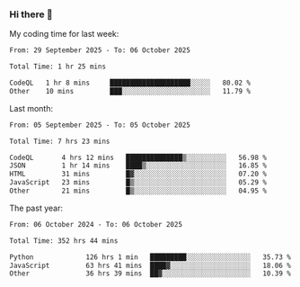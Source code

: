 ### Hi there 👋

My coding time for last week:

<!--START_SECTION:week-->

```txt
From: 29 September 2025 - To: 06 October 2025

Total Time: 1 hr 25 mins

CodeQL   1 hr 8 mins     ████████████████████░░░░░   80.02 %
Other    10 mins         ███░░░░░░░░░░░░░░░░░░░░░░   11.79 %
```

<!--END_SECTION:week-->

Last month:

<!--START_SECTION:month-->

```txt
From: 05 September 2025 - To: 05 October 2025

Total Time: 7 hrs 23 mins

CodeQL       4 hrs 12 mins   ██████████████▒░░░░░░░░░░   56.98 %
JSON         1 hr 14 mins    ████▒░░░░░░░░░░░░░░░░░░░░   16.85 %
HTML         31 mins         █▓░░░░░░░░░░░░░░░░░░░░░░░   07.20 %
JavaScript   23 mins         █▒░░░░░░░░░░░░░░░░░░░░░░░   05.29 %
Other        21 mins         █▒░░░░░░░░░░░░░░░░░░░░░░░   04.95 %
```

<!--END_SECTION:month-->

The past year:

<!--START_SECTION:year-->

```txt
From: 06 October 2024 - To: 06 October 2025

Total Time: 352 hrs 44 mins

Python             126 hrs 1 min   █████████░░░░░░░░░░░░░░░░   35.73 %
JavaScript         63 hrs 41 mins  ████▓░░░░░░░░░░░░░░░░░░░░   18.06 %
Other              36 hrs 39 mins  ██▓░░░░░░░░░░░░░░░░░░░░░░   10.39 %
```

<!--END_SECTION:year-->

